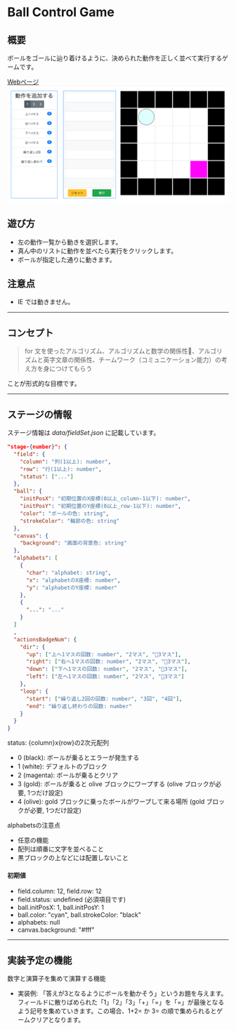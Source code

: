 # Ball Control Game

## 概要
ボールをゴールに辿り着けるように、決められた動作を正しく並べて実行するゲームです。

[Webページ ![](img/gameDisplay.png)](https://yunemk.github.io/Ball-Control-Game/)

## 遊び方
* 左の動作一覧から動きを選択します。
* 真ん中のリストに動作を並べたら実行をクリックします。
* ボールが指定した通りに動きます。

## 注意点
* IE では動きません。

---
## コンセプト

>for 文を使ったアルゴリズム、アルゴリズムと数学の関係性、アルゴリズムと英字文章の関係性、チームワーク（コミュニケーション能力）の考え方を身につけてもらう

ことが形式的な目標です。

---
## ステージの情報
ステージ情報は *data/fieldSet.json* に記載しています。
```json
"stage-{number}": {
  "field": {
    "column": "列(1以上): number",
    "row": "行(1以上): number",
    "status": ["..."]
  },
  "ball": {
    "initPosX": "初期位置のX座標(0以上_column-1以下): number",
    "initPosY": "初期位置のY座標(0以上_row-1以下): number",
    "color": "ボールの色: string",
    "strokeColor": "輪郭の色: string"
  },
  "canvas": {
    "background": "画面の背景色: string"
  },
  "alphabets": [
    {
      "char": "alphabet: string",
      "x": "alphabetのX座標: number",
      "y": "alphabetのY座標: number"
    },
    {
      "...": "..."
    }
  ]
  ,
  "actionsBadgeNum": {
    "dir": {
      "up": ["上へ1マスの回数: number", "2マス", "3マス"],
      "right": ["右へ1マスの回数: number", "2マス", "3マス"],
      "down": ["下へ1マスの回数: number", "2マス", "3マス"],
      "left": ["左へ1マスの回数: number", "2マス", "3マス"]
    },
    "loop": {
      "start": ["繰り返し2回の回数: number", "3回", "4回"],
      "end": "繰り返し終わりの回数: number"
    }
  }
}
```
status: {column}x{row}の2次元配列
  * 0 (black): ボールが乗るとエラーが発生する
  * 1 (white): デフォルトのブロック
  * 2 (magenta): ボールが乗るとクリア
  * 3 (gold): ボールが乗ると olive ブロックにワープする (olive ブロックが必要, 1つだけ設定)
  * 4 (olive): gold ブロックに乗ったボールがワープして来る場所 (gold ブロックが必要, 1つだけ設定)

alphabetsの注意点
* 任意の機能
* 配列は順番に文字を並べること
* 黒ブロックの上などには配置しないこと

#### 初期値
* field.column: 12, field.row: 12
* field.status: undefined (必須項目です)
* ball.initPosX: 1, ball.initPosY: 1
* ball.color: "cyan", ball.strokeColor: "black"
* alphabets: null
* canvas.background: "#fff"

---

## 実装予定の機能
数字と演算子を集めて演算する機能
  * 実装例: 「答えが3となるようにボールを動かそう」というお題を与えます。フィールドに散りばめられた「1」「2」「3」「+」「=」を「=」が最後となるよう記号を集めていきます。この場合、1+2= か 3= の順で集められるとゲームクリアとなります。
